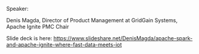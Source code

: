 Speaker:

Denis Magda, Director of Product Management at GridGain Systems, Apache Ignite PMC Chair



Slide deck is here:  https://www.slideshare.net/DenisMagda/apache-spark-and-apache-ignite-where-fast-data-meets-iot
